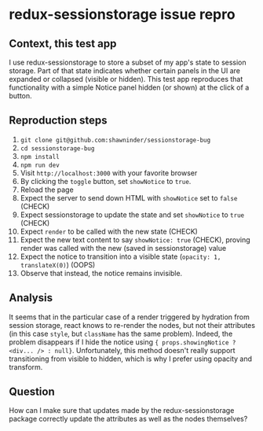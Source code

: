 # redux-sessionstorage issue repro


## Context, this test app
I use redux-sessionstorage to store a subset of my app's state to session storage. Part of that state indicates whether certain panels in the UI are expanded or collapsed (visible or hidden). This test app reproduces that functionality with a simple Notice panel hidden (or shown) at the click of a button.

## Reproduction steps

1. `git clone git@github.com:shawninder/sessionstorage-bug`
2. `cd sessionstorage-bug`
3. `npm install`
4. `npm run dev`
5. Visit `http://localhost:3000` with your favorite browser
6. By clicking the `toggle` button, set `showNotice` to `true`.
7. Reload the page
8. Expect the server to send down HTML with `showNotice` set to `false` (CHECK)
9. Expect sessionstorage to update the state and set `showNotice` to `true` (CHECK)
10. Expect `render` to be called with the new state (CHECK)
11. Expect the new text content to say `showNotice: true` (CHECK), proving render was called with the new (saved in sessionstorage) value
12. Expect the notice to transition into a visible state (`opacity: 1, translateX(0)`) (OOPS)
13. Observe that instead, the notice remains invisible.

## Analysis

It seems that in the particular case of a render triggered by hydration from session storage, react knows to re-render the nodes, but not their attributes (in this case `style`, but `className` has the same problem). Indeed, the problem disappears if I hide the notice using `{ props.showingNotice ? <div... /> : null}`. Unfortunately, this method doesn't really support transitioning from visible to hidden, which is why I prefer using opacity and transform.

## Question

How can I make sure that updates made by the redux-sessionstorage package correctly update the attributes as well as the nodes themselves?

